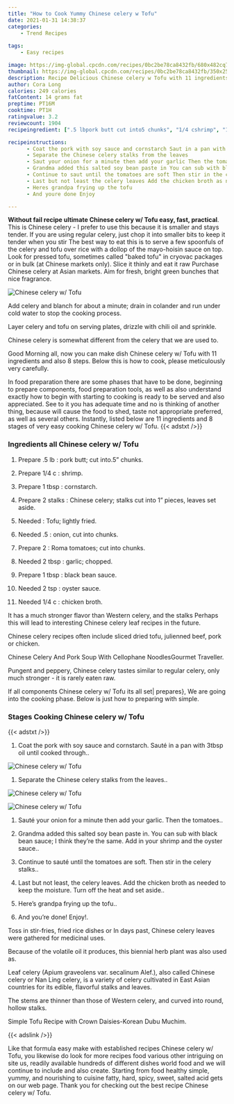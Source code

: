 ```yaml
---
title: "How to Cook Yummy Chinese celery w Tofu"
date: 2021-01-31 14:38:37
categories:
    - Trend Recipes
    
tags:
    - Easy recipes

image: https://img-global.cpcdn.com/recipes/0bc2be78ca8432fb/680x482cq70/chinese-celery-w-tofu-recipe-main-photo.jpg
thumbnail: https://img-global.cpcdn.com/recipes/0bc2be78ca8432fb/350x250cq70/chinese-celery-w-tofu-recipe-main-photo.jpg
description: Recipe Delicious Chinese celery w Tofu with 11 ingredients and 8 stages of easy cooking.
author: Cora Long
calories: 249 calories
fatContent: 14 grams fat
preptime: PT16M
cooktime: PT1H
ratingvalue: 3.2
reviewcount: 1904
recipeingredient: [".5 lbpork butt cut into5 chunks", "1/4 cshrimp", "1 tbspcornstarch", "2 stalksChinese celery stalks cut into 1 pieces leaves set aside", "Tofu lightly fried", ".5onion cut into chunks", "2Roma tomatoes cut into chunks", "2 tbspgarlic chopped", "1 tbspblack bean sauce", "2 tspoyster sauce", "1/4 cchicken broth"]

recipeinstructions: 
      - Coat the pork with soy sauce and cornstarch Saut in a pan with 3tbsp oil until cooked through 
      - Separate the Chinese celery stalks from the leaves 
      - Saut your onion for a minute then add your garlic Then the tomatoes 
      - Grandma added this salted soy bean paste in You can sub with black bean sauce I think theyre the same Add in your shrimp and the oyster sauce 
      - Continue to saut until the tomatoes are soft Then stir in the celery stalks 
      - Last but not least the celery leaves Add the chicken broth as needed to keep the moisture Turn off the heat and set aside 
      - Heres grandpa frying up the tofu 
      - And youre done Enjoy

---
```




**Without fail recipe ultimate Chinese celery w/ Tofu easy, fast, practical**. This is Chinese celery - I prefer to use this because it is smaller and stays tender. If you are using regular celery, just chop it into smaller bits to keep it tender when you stir The best way to eat this is to serve a few spoonfuls of the celery and tofu over rice with a dollop of the mayo-hoisin sauce on top. Look for pressed tofu, sometimes called &#34;baked tofu&#34; in cryovac packages or in bulk (at Chinese markets only). Slice it thinly and eat it raw Purchase Chinese celery at Asian markets. Aim for fresh, bright green bunches that nice fragrance.


![Chinese celery w/ Tofu](https://img-global.cpcdn.com/recipes/0bc2be78ca8432fb/680x482cq70/chinese-celery-w-tofu-recipe-main-photo.jpg "Chinese celery w/ Tofu")



Add celery and blanch for about a minute; drain in colander and run under cold water to stop the cooking process.

Layer celery and tofu on serving plates, drizzle with chili oil and sprinkle.

Chinese celery is somewhat different from the celery that we are used to.


Good Morning all, now you can make dish Chinese celery w/ Tofu with 11 ingredients and also 8 steps. Below this is how to cook, please meticulously very carefully.

In food preparation there are some phases that have to be done, beginning to prepare components, food preparation tools, as well as also understand exactly how to begin with starting to cooking is ready to be served and also appreciated. See to it you has adequate time and no is thinking of another thing, because will cause the food to shed, taste not appropriate preferred, as well as several others. Instantly, listed below are 11 ingredients and 8 stages of very easy cooking Chinese celery w/ Tofu.
{{< adstxt />}}

### Ingredients all Chinese celery w/ Tofu


1. Prepare .5 lb : pork butt; cut into.5” chunks.

1. Prepare 1/4 c : shrimp.

1. Prepare 1 tbsp : cornstarch.

1. Prepare 2 stalks : Chinese celery; stalks cut into 1” pieces, leaves set aside.

1. Needed  : Tofu; lightly fried.

1. Needed .5 : onion, cut into chunks.

1. Prepare 2 : Roma tomatoes; cut into chunks.

1. Needed 2 tbsp : garlic; chopped.

1. Prepare 1 tbsp : black bean sauce.

1. Needed 2 tsp : oyster sauce.

1. Needed 1/4 c : chicken broth.


It has a much stronger flavor than Western celery, and the stalks Perhaps this will lead to interesting Chinese celery leaf recipes in the future.

Chinese celery recipes often include sliced dried tofu, julienned beef, pork or chicken.

Chinese Celery And Pork Soup With Cellophane NoodlesGourmet Traveller.

Pungent and peppery, Chinese celery tastes similar to regular celery, only much stronger - it is rarely eaten raw.


If all components Chinese celery w/ Tofu its all set| prepares}, We are going into the cooking phase. Below is just how to preparing with simple.

### Stages Cooking Chinese celery w/ Tofu

{{< adstxt />}}


1. Coat the pork with soy sauce and cornstarch. Sauté in a pan with 3tbsp oil until cooked through..



![Chinese celery w/ Tofu](https://img-global.cpcdn.com/steps/ef45e7e8c9139a75/160x128cq70/chinese-celery-w-tofu-recipe-step-1-photo.jpg" "Chinese celery w/ Tofu")



1. Separate the Chinese celery stalks from the leaves..



![Chinese celery w/ Tofu](https://img-global.cpcdn.com/steps/65a26e4d7b46331a/160x128cq70/chinese-celery-w-tofu-recipe-step-2-photo.jpg" "Chinese celery w/ Tofu")

![Chinese celery w/ Tofu](https://img-global.cpcdn.com/steps/79ef658242908f06/160x128cq70/chinese-celery-w-tofu-recipe-step-2-photo.jpg" "Chinese celery w/ Tofu")



1. Sauté your onion for a minute then add your garlic. Then the tomatoes..



1. Grandma added this salted soy bean paste in. You can sub with black bean sauce; I think they’re the same. Add in your shrimp and the oyster sauce..



1. Continue to sauté until the tomatoes are soft. Then stir in the celery stalks..



1. Last but not least, the celery leaves. Add the chicken broth as needed to keep the moisture. Turn off the heat and set aside..



1. Here’s grandpa frying up the tofu..



1. And you’re done! Enjoy!.




Toss in stir-fries, fried rice dishes or In days past, Chinese celery leaves were gathered for medicinal uses.

Because of the volatile oil it produces, this biennial herb plant was also used as.

Leaf celery (Apium graveolens var. secalinum Alef.), also called Chinese celery or Nan Ling celery, is a variety of celery cultivated in East Asian countries for its edible, flavorful stalks and leaves.

The stems are thinner than those of Western celery, and curved into round, hollow stalks.

Simple Tofu Recipe with Crown Daisies-Korean Dubu Muchim.


{{< adslink />}}

Like that formula easy make with established recipes Chinese celery w/ Tofu, you likewise do look for more recipes food various other intriguing on site us, readily available hundreds of different dishes world food and we will continue to include and also create. Starting from food healthy simple, yummy, and nourishing to cuisine fatty, hard, spicy, sweet, salted acid gets on our web page. Thank you for checking out the best recipe Chinese celery w/ Tofu.
